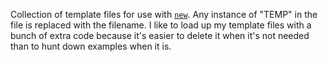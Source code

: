 Collection of template files for use with [`new`](https://github.com/JCoMcL/scripts/blob/master/new).
Any instance of "TEMP" in the file is replaced with the filename.
I like to load up my template files with a bunch of extra code because it's easier to delete it when it's not needed than to hunt down examples when it is.
